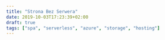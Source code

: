```yaml
---
title: "Strona Bez Serwera"
date: 2019-10-03T17:23:39+02:00
draft: true
tags: ["spa", "serverless", "azure", "storage", "hosting"]
---
```


